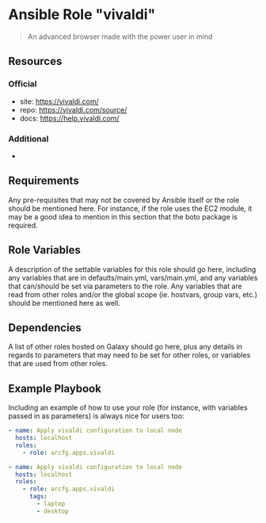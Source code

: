 # Ansible Role "vivaldi"

> An advanced browser made with the power user in mind

## Resources

### Official

- site: https://vivaldi.com/
- repo: https://vivaldi.com/source/
- docs: https://help.vivaldi.com/

### Additional

-

## Requirements

Any pre-requisites that may not be covered by Ansible itself or the role should be mentioned here. For instance, if the
role uses the EC2 module, it may be a good idea to mention in this section that the boto package is required.

## Role Variables

A description of the settable variables for this role should go here, including any variables that are in
defaults/main.yml, vars/main.yml, and any variables that can/should be set via parameters to the role. Any variables
that are read from other roles and/or the global scope (ie. hostvars, group vars, etc.) should be mentioned here as
well.

## Dependencies

A list of other roles hosted on Galaxy should go here, plus any details in regards to parameters that may need to be set
for other roles, or variables that are used from other roles.

## Example Playbook

Including an example of how to use your role (for instance, with variables passed in as parameters) is always nice for
users too:

```yaml
- name: Apply vivaldi configuration to local node
  hosts: localhost
  roles:
    - role: arcfg.apps.vivaldi
```

```yaml
- name: Apply vivaldi configuration to local node
  hosts: localhost
  roles:
    - role: arcfg.apps.vivaldi
      tags:
        - laptop
        - desktop
```
